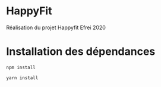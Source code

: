 # HappyFit
Réalisation du projet Happyfit Efrei 2020

# Installation des dépendances
`npm install`

`yarn install`
